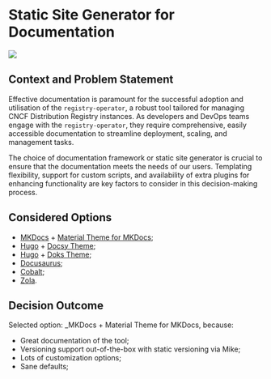 # Static Site Generator for Documentation

[![](https://img.shields.io/badge/Discussion-5-green)](https://github.com/registry-operator/adr/issues/5)

## Context and Problem Statement

Effective documentation is paramount for the successful adoption and utilisation of the `registry-operator`, a robust tool tailored for managing CNCF Distribution Registry instances. As developers and DevOps teams engage with the `registry-operator`, they require comprehensive, easily accessible documentation to streamline deployment, scaling, and management tasks.

The choice of documentation framework or static site generator is crucial to ensure that the documentation meets the needs of our users. Templating flexibility, support for custom scripts, and availability of extra plugins for enhancing functionality are key factors to consider in this decision-making process.

## Considered Options

* [MKDocs](https://www.mkdocs.org) + [Material Theme for MKDocs](https://squidfunk.github.io/mkdocs-material/);
* [Hugo](http://gohugo.io) + [Docsy Theme](https://www.docsy.dev);
* [Hugo](http://gohugo.io) + [Doks Theme](https://github.com/gethyas/doks);
* [Docusaurus](https://docusaurus.io);
* [Cobalt](http://cobalt-org.github.io);
* [Zola](https://www.getzola.org).

## Decision Outcome

Selected option: _MKDocs + Material Theme for MKDocs, because:
- Great documentation of the tool;
- Versioning support out-of-the-box with static versioning via Mike;
- Lots of customization options;
- Sane defaults;
